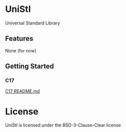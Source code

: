 # UniStl

Universal Standard Library

## Features
None (for now)

## Getting Started

### C17
[C17 README.md](C17/README.md)

# License
UniStl is licensed under the BSD-3-Clause-Clear license

